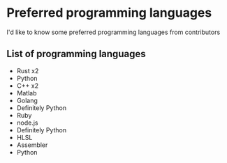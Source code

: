 # Preferred programming languages
I'd like to know some preferred programming languages from contributors

## List of programming languages
- Rust x2
- Python
- C++ x2
- Matlab
- Golang
- Definitely Python
- Ruby
- node.js
- Definitely Python  
- HLSL
- Assembler
- Python
